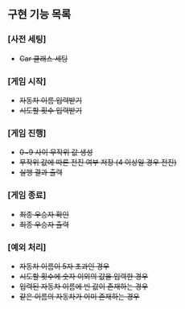 ## 구현 기능 목록
### [사전 세팅]
- ~~Car 클래스 세팅~~

### [게임 시작]
- ~~자동차 이름 입력받기~~
- ~~시도할 횟수 입력받기~~

### [게임 진행]
- ~~0~9 사이 무작위 값 생성~~
- ~~무작위 값에 따른 전진 여부 저장 (4 이상일 경우 전진)~~
- ~~실행 결과 출력~~
  
### [게임 종료]
- ~~최종 우승자 확인~~
- ~~최종 우승자 출력~~

### [예외 처리]
- ~~자동차 이름이 5자 초과인 경우~~
- ~~시도할 횟수에 숫자 이외의 값을 입력한 경우~~
- ~~입력된 자동차 이름에 빈 값이 존재하는 경우~~
- ~~같은 이름의 자동차가 이미 존재하는 경우~~